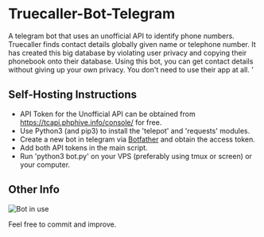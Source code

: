 # Truecaller-Bot-Telegram
A telegram bot that uses an unofficial API to identify phone numbers. Truecaller finds contact details globally given name or telephone number. It has created this big database by violating user privacy and copying their phonebook onto their database. Using this bot, you can get contact details without giving up your own privacy. You don't need to use their app at all.
'
## Self-Hosting Instructions
* API Token for the Unofficial API can be obtained from https://tcapi.phphive.info/console/ for free.
* Use Python3 (and pip3) to install the 'telepot' and 'requests' modules.
* Create a new bot in telegram via [Botfather](https://telegram.me/botfather) and obtain the access token.
* Add both API tokens in the main script.
* Run 'python3 bot.py' on your VPS (preferably using tmux or screen) or your computer.


## Other Info
![Bot in use](https://i.imgur.com/QsbRdgX.png)


Feel free to commit and improve.
